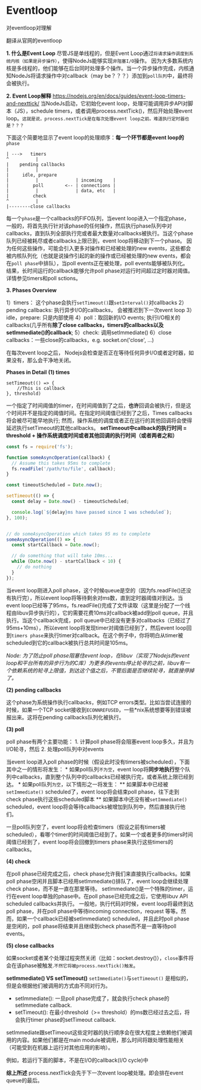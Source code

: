 # Eventloop
对eventloop对理解

翻译从官网的eventloop

**1. 什么是Event Loop**
尽管JS是单线程的，但是Event Loop通过`将请求操作调度到系统内核（如果是异步操作）`，使得NodeJs能够实现`非阻塞I/O`操作。
因为大多数系统内核是多线程的，他们能够在后台同时处理多个操作。当一个异步操作完成，内核通知NodeJs将请求操作中对callback（may be？？？）添加到`poll队列`中，最终将会被执行。

**2. Event Loop解释**  https://nodejs.org/en/docs/guides/event-loop-timers-and-nexttick/
当NodeJs启动，它初始化event loop，处理可能调用异步API对脚本（JS），schedule timers，或者调用process.nextTick()，然后开始处理event loop。`这就是说，process.nextTick是在每次处理event loop之前。难道执行定时器也是？？？`

下面这个简要地显示了event loop的处理顺序：**每一个环节都是event loop的**`phase`  

    | --->   timers
    ^          |
    |    pending callbacks
    |          |
    |     idle, prepare
    |          |              | incoming    |
    |         poll        <-- | connections |
    |          |              | data, etc   | 
    |         check
    ^          |
    |--------close callbacks
  
  每一个`phase`是一个callbacks的FIFO队列，当event loop进入一个指定phase，一般的，将首先执行针对该phase的任何操作，然后执行phase队列中对callbacks，直到队列全部执行完或者最大数量对callbacks被执行。当这个phase队列已经被耗尽或者callbacks上限已到，event loop将移动到下一个phase。
  因为任何这些操作，可能会引入更多对操作和已经被处理的new events，这些都会被内核队列化（也就是说操作引起的新的操作或已经被处理的new events，都会在`poll phase`中排队），当poll events正在被处理，poll events能够被队列化。 结果，长时间运行的callback能够允许poll phase对运行时间超过定时器对阈值。详情参见timers和poll sctions。
  
**3. Phases Overview**

1）timers： 这个phase会执行`setTimeout()`跟`setInterval()`对callbacks
2）pending callbacks: 执行异步I/O的callbacks， 会被推迟到下一次event loop
3）idle，prepare: 只是内部使用
4）poll：取回新的I/O events; 执行I/O相关的callbacks(几乎所有**除了close callbacks，timers的callbacks以及setImmediate()的callback**;
5）check: 调用setImmediate()
6）close callbacks：一些close的callbacks，e.g. socket.on('close', ...)

在每次event loop之后， Nodejs会检查是否正在等待任何异步I/O或者定时器，如果没有，那么会干净地关闭。

**Phases in Detail** 
**(1) times**
    
    setTimeout(() => {
        //This is callback
    }, threshold)

一个指定了时间阈值的timer，在时间阈值到了之后，**也许**回调会被执行，但是这个时间并不是指定的阈值时间。在指定时间阈值已经到了之后，Times callbacks将会被尽可能早地执行; 然而，操作系统的调度或者正在运行的其他回调将会使得延迟执行setTimeout的其他callbacks。
**setTimeout中callback的执行时间 = threshold + 操作系统调度时间或者其他回调的执行时间（或者两者之和）**
    
```Javascript
const fs = require('fs');

function someAsyncOperation(callback) {
  // Assume this takes 95ms to complete
  fs.readFile('/path/to/file', callback);
}

const timeoutScheduled = Date.now();

setTimeout(() => {
  const delay = Date.now() - timeoutScheduled;

  console.log(`${delay}ms have passed since I was scheduled`);
}, 100);


// do someAsyncOperation which takes 95 ms to complete
someAsyncOperation(() => {
  const startCallback = Date.now();

  // do something that will take 10ms...
  while (Date.now() - startCallback < 10) {
    // do nothing
  }
});
```
当event loop刚进入poll phase，这个时候queue是空的（因为fs.readFile()还没有执行完），所以event loop将等待剩余对ms数，直到定时器阈值对到达。当event loop已经等了95ms，fs.readFile()完成了文件读取（这里是分配了一个线程由libuv异步执行的），它的需要花费10ms对callback被add到poll queue，并且执行。当这个callback完成，poll queue中已经没有更多对callbacks（已经过了95ms+10ms），所以event loop将发现timer对阈值已经到了，然后event loop回到`timers phase`来执行timer对callback。在这个例子中，你将明白从timer被scheduled到它的callback被执行总共时间是105ms。

*Node: 为了防止poll phase阻塞住event loop，在libuv（实现了Nodejs的event loop和平台所有的异步行为的C库）为更多的events停止轮寻的之前，libuv有一个依赖系统的轮寻上限值，到达这个值之后，不管后面是否继续轮寻，就直接停掉了。*
    
**(2) pending callbacks**

这个phase为系统操作执行callbacks，例如TCP errors类型。比如当尝试连接的时候，如果一个TCP socket接收到`ECONNREFUSED`，一些*nix系统想要等到错误被报出来。这将在pending callbacks队列化被执行。

**(3) poll**

poll phase有两个主要功能：
    1. 计算poll phase将会阻塞event loop多久，并且为I/O轮寻，然后
    2. 处理poll队列中对events

当event loop进入poll phase的时候（假设此时没有timers被scheduled），下面其中之一的情形将发生：
    * 如果poll队列`不为空`，event loop将**同步地执行**整个队列中callbacks，直到整个队列中的callbacks已经被执行完，或者系统上限已经到达。
    * 如果poll队列`为空`，以下情形之一将发生：
        ** 如果脚本中已经被`setImmediate()` scheduled了，event loop将会结束poll phase，往下走到check phase执行这些scheduled脚本
        ** 如果脚本中还没有被`setImmediate()` scheduled，event loop将会等待callbacks被增加到队列中，然后直接执行他们。
        
 一旦poll队列空了，event loop将会检查timers（假设之前有timers被scheduled），看哪个timer的时间阈值已经到了。如果一个或者更多的timers时间阈值已经到了，event loop将会回撤到timers phase来执行这些timers的callbacks。
 
**(4) check**

在poll phase已经完成之后，check phase允许我们来直接执行callbacks。如果poll phase空闲并且脚本已经用setImmediate()排队了，event loop会继续处理check phase，而不是一直在那里等待。
setImmediate()是一个特殊的timer，运行在event loop单独的phase中。在poll phase已经完成之后，它使用libuv API scheduled callbacks并执行。
一般地，执行代码对时候，event loop将最终到达poll phase，并在poll phase中等待incoming connection，request 等等。然而，如果一个callback已经被setImmediate() scheduled，并且此时poll phase是空闲的，poll phase将结束并且继续到check phase而不是一直等待poll events。

**(5) close callbacks**

如果socket或者某个处理过程突然关闭（比如：socket.destroy()），`close`事件将会在该phase被触发.`不然它将被process.nextTick()触发`。

**setImmediate() VS setTimeout()**
`setImmediate()`与`setTimeout()` 是相似的，但是会根据他们被调用的方式由不同对行为。
 * setImmediate(): 一旦poll phase完成了，就会执行check phase的 setImmediate callback.
 * setTimeout(): 在最小threshold（>= threshold）的ms数已经过去之后，将会执行timer phase的setTimeout callback.
 
setImmediate跟setTimeout这些定时器的执行顺序会在很大程度上依赖他们被调用的内容。如果他们都是在main module被调用，那么时间将跟处理性能相关（可能受到在机器上运行对其他应用的影响）。

例如，若运行下面的脚本，不是在I/O的callback(I/O cycle)中




**综上所述**
process.nextTick会先于下一次event loop被处理。即会排在event queue的最后。
  
  
